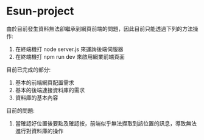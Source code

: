 # Esun-project

由於目前發生資料無法卻繼承到網頁前端的問題，因此目前只能透過下列的方法操作:

1. 在終端機打 node server.js 來運詢後端伺服器
2. 在終端機打 npm run dev 來啟用網業前端頁面

目前已完成的部分:
1. 基本的前端網頁配置需求
2. 基本的後端連接資料庫的需求
3. 資料庫的基本內容

目前的問題: 
1. 當確認好位置後要點及確認按，前端似乎無法擷取到該位置的訊息，導致無法進行對資料庫的操作
